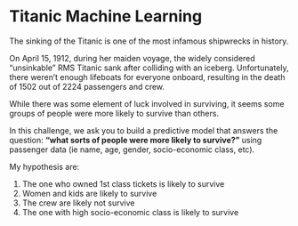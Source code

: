 # Titanic Machine Learning
The sinking of the Titanic is one of the most infamous shipwrecks in history.

On April 15, 1912, during her maiden voyage, the widely considered “unsinkable” RMS Titanic sank after colliding with an iceberg. Unfortunately, there weren’t enough lifeboats for everyone onboard, resulting in the death of 1502 out of 2224 passengers and crew.

While there was some element of luck involved in surviving, it seems some groups of people were more likely to survive than others.

In this challenge, we ask you to build a predictive model that answers the question: **“what sorts of people were more likely to survive?”** using passenger data (ie name, age, gender, socio-economic class, etc).

My hypothesis are:
1. The one who owned 1st class tickets is likely to survive
2. Women and kids are likely to survive
3. The crew are likely not survive
4. The one with high socio-economic class is likely to survive
